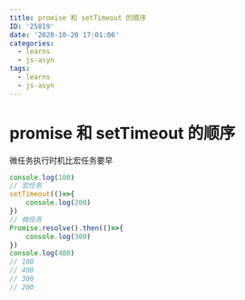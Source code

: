 ```yaml
---
title: promise 和 setTimeout 的顺序
ID: '25819'
date: '2020-10-20 17:01:06'
categories:
  - learns
  - js-asyn
tags:
  - learns
  - js-asyn
---
```


# promise 和 setTimeout 的顺序

微任务执行时机比宏任务要早

``` js 
console.log(100)
// 宏任务
setTimeout(()=>{
    console.log(200)
})
// 微任务
Promise.resolve().then(()=>{
    console.log(300)
})
console.log(400)
// 100
// 400
// 300
// 200
```
 
 
